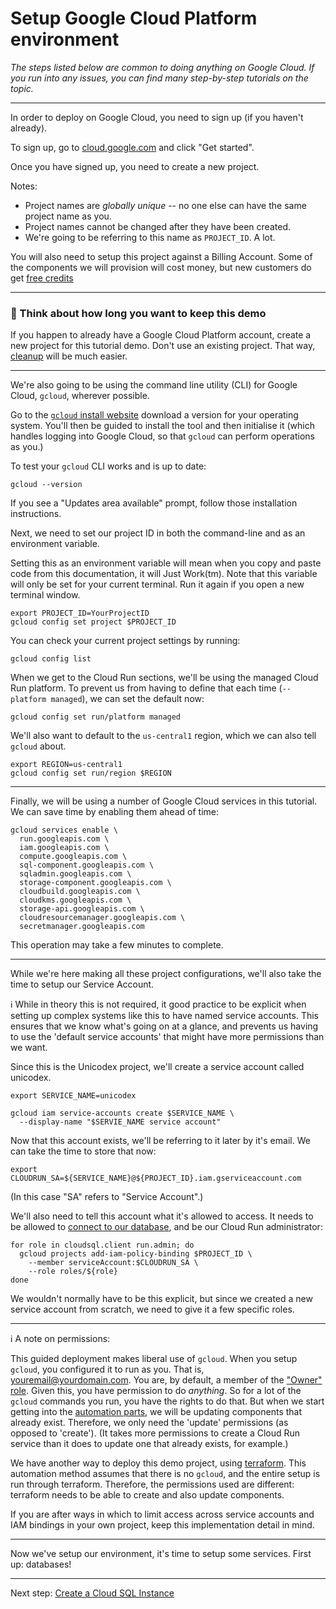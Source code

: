 # Setup Google Cloud Platform environment

*The steps listed below are common to doing anything on Google Cloud. If you run into any issues, you can find many step-by-step tutorials on the topic.*

---

In order to deploy on Google Cloud, you need to sign up (if you haven't already).

To sign up, go to [cloud.google.com](https://cloud.google.com/) and click "Get started". 

Once you have signed up, you need to create a new project.

Notes: 

* Project names are *globally unique* -- no one else can have the same project name as you. 
* Project names cannot be changed after they have been created.
* We're going to be referring to this name as `PROJECT_ID`. A lot. 

You will also need to setup this project against a Billing Account. Some of the components we will provision will cost money, but new customers do get [free credits](https://cloud.google.com/free)

---

### 🤔 Think about how long you want to keep this demo

If you happen to already have a Google Cloud Platform account, create a new project for this tutorial demo. Don't use an existing project. That way, [cleanup](90-cleanup.md) will be much easier. 

---

We're also going to be using the command line utility (CLI) for Google Cloud, `gcloud`, wherever possible. 

Go to the [`gcloud` install website](https://cloud.google.com/sdk/docs/#install_the_latest_cloud_tools_version_cloudsdk_current_version) download a version for your operating system. You'll then be guided to install the tool and then initialise it (which handles logging into Google Cloud, so that `gcloud` can perform operations as you.)

To test your `gcloud` CLI works and is up to date: 

```shell,exclude
gcloud --version
```

If you see a "Updates area available" prompt, follow those installation instructions. 

Next, we need to set our project ID in both the command-line and as an environment variable. 


Setting this as an environment variable will mean when you copy and paste code from this documentation, it will Just Work(tm). Note that this variable will only be set for your current terminal. Run it again if you open a new terminal window. 

```shell
export PROJECT_ID=YourProjectID
gcloud config set project $PROJECT_ID
```

You can check your current project settings by running: 

```shell,exclude
gcloud config list
```

When we get to the Cloud Run sections, we'll be using the managed Cloud Run platform. To prevent us from having to define that each time (`--platform managed`), we can set the default now: 

```shell
gcloud config set run/platform managed
```

We'll also want to default to the `us-central1` region, which we can also tell `gcloud` about. 

```shell
export REGION=us-central1
gcloud config set run/region $REGION
```

---

Finally, we will be using a number of Google Cloud services in this tutorial. We can save time by enabling them ahead of time: 

```shell
gcloud services enable \
  run.googleapis.com \
  iam.googleapis.com \
  compute.googleapis.com \
  sql-component.googleapis.com \
  sqladmin.googleapis.com \
  storage-component.googleapis.com \
  cloudbuild.googleapis.com \
  cloudkms.googleapis.com \
  storage-api.googleapis.com \
  cloudresourcemanager.googleapis.com \
  secretmanager.googleapis.com
```

This operation may take a few minutes to complete. 

---

While we're here making all these project configurations, we'll also take the time to setup our Service Account. 

ℹ️ While in theory this is not required, it good practice to be explicit when setting up complex systems like this to have named service accounts. This ensures that we know what's going on at a glance, and prevents us having to use the 'default service accounts' that might have more permissions than we want. 

Since this is the Unicodex project, we'll create a service account called unicodex. 

```shell
export SERVICE_NAME=unicodex

gcloud iam service-accounts create $SERVICE_NAME \
  --display-name "$SERVIE_NAME service account"
```


Now that this account exists, we'll be referring to it later by it's email. We can take the time to store that now: 

```shell
export CLOUDRUN_SA=${SERVICE_NAME}@${PROJECT_ID}.iam.gserviceaccount.com
```

(In this case "SA" refers to "Service Account".)

We'll also need to tell this account what it's allowed to access. It needs to be allowed to [connect to our database](https://cloud.google.com/sql/docs/postgres/connect-run#configuring), and be our Cloud Run administrator:

```shell
for role in cloudsql.client run.admin; do
  gcloud projects add-iam-policy-binding $PROJECT_ID \
    --member serviceAccount:$CLOUDRUN_SA \
    --role roles/${role}
done
```

We wouldn't normally have to be this explicit, but since we created a new service account from scratch, we need to give it a few specific roles. 

---

ℹ️ A note on permissions: 

This guided deployment makes liberal use of `gcloud`. When you setup `gcloud`, you configured it to run as you. That is, youremail@yourdomain.com. You are, by default, a member of the ["Owner" role](https://cloud.google.com/iam/docs/understanding-roles). Given this, you have permission to do *anything*. So for a lot of the `gcloud` commands you run, you have the rights to do that. But when we start getting into the [automation parts](50-first-deployment.md), we will be updating components that already exist. Therefore, we only need the 'update' permissions (as opposed to 'create'). (It takes more permissions to create a Cloud Run service than it does to update one that already exists, for example.)

We have another way to deploy this demo project, using [terraform](../terraform/README.md). This automation method assumes that there is no `gcloud`, and the entire setup is run through terraform. Therefore, the permissions used are different: terraform needs to be able to create and also update components. 

If you are after ways in which to limit access across service accounts and IAM bindings in your own project, keep this implementation detail in mind.  

---

Now we've setup our environment, it's time to setup some services. First up: databases!

---

Next step: [Create a Cloud SQL Instance](20-setup-sql.md)

